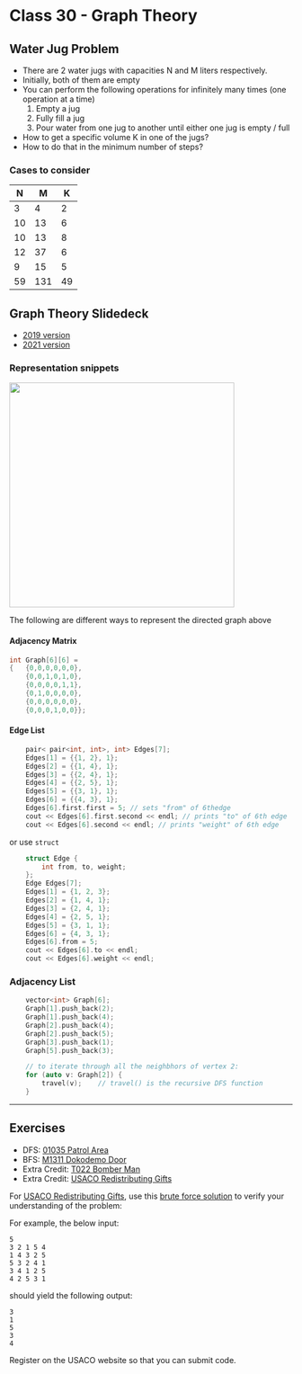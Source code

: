 # Class 30 - Graph Theory
## Water Jug Problem
- There are 2 water jugs with capacities N and M liters respectively.
- Initially, both of them are empty
- You can perform the following operations for infinitely many times (one operation at a time)
    1. Empty a jug
    2. Fully fill a jug
    3. Pour water from one jug to another until either one jug is empty / full
- How to get a specific volume K in one of the jugs?
- How to do that in the minimum number of steps?

### Cases to consider
|N|M|K|
|---|---|---|
|3|4|2
|10|13|6
|10|13|8
|12|37|6
|9|15|5
|59|131|49

## Graph Theory Slidedeck
- [2019 version](https://assets.hkoi.org/training2019/g-i.pdf)
- [2021 version](https://assets.hkoi.org/training2022/g-i.pdf)

### Representation snippets
<img src="https://i.imgur.com/SGGhor2.png" width="400">

The following are different ways to represent the directed graph above

#### Adjacency Matrix
```cpp
int Graph[6][6] = 
{   {0,0,0,0,0,0},
    {0,0,1,0,1,0},
    {0,0,0,0,1,1},
    {0,1,0,0,0,0},
    {0,0,0,0,0,0},
    {0,0,0,1,0,0}};
```

#### Edge List
```cpp
    pair< pair<int, int>, int> Edges[7];
    Edges[1] = {{1, 2}, 1};
    Edges[2] = {{1, 4}, 1};
    Edges[3] = {{2, 4}, 1};
    Edges[4] = {{2, 5}, 1};
    Edges[5] = {{3, 1}, 1};
    Edges[6] = {{4, 3}, 1};
    Edges[6].first.first = 5; // sets "from" of 6thedge
    cout << Edges[6].first.second << endl; // prints "to" of 6th edge
    cout << Edges[6].second << endl; // prints "weight" of 6th edge
```
or use `struct`
```cpp
    struct Edge {
        int from, to, weight;
    };
    Edge Edges[7];
    Edges[1] = {1, 2, 3};
    Edges[2] = {1, 4, 1};
    Edges[3] = {2, 4, 1};
    Edges[4] = {2, 5, 1};
    Edges[5] = {3, 1, 1};
    Edges[6] = {4, 3, 1};
    Edges[6].from = 5;
    cout << Edges[6].to << endl;
    cout << Edges[6].weight << endl;
```

### Adjacency List
```cpp
    vector<int> Graph[6];
    Graph[1].push_back(2);
    Graph[1].push_back(4);
    Graph[2].push_back(4);
    Graph[2].push_back(5);
    Graph[3].push_back(1);
    Graph[5].push_back(3);

    // to iterate through all the neighbhors of vertex 2:
    for (auto v: Graph[2]) {
        travel(v);    // travel() is the recursive DFS function
    }
```

---

## Exercises
- DFS: [01035 Patrol Area](https://judge.hkoi.org/task/01035)
- BFS: [M1311 Dokodemo Door](https://judge.hkoi.org/task/M1311)
- Extra Credit: [T022 Bomber Man](https://judge.hkoi.org/task/T022)
- Extra Credit: [USACO Redistributing Gifts](http://www.usaco.org/index.php?page=viewproblem2&cpid=1206)

For [USACO Redistributing Gifts](http://www.usaco.org/index.php?page=viewproblem2&cpid=1206), use this [brute force solution](https://github.com/miyagi-sensei/usaco/blob/main/usaco2002_02_silver1.py) to verify your understanding of the problem:

For example, the below input:
```
5
3 2 1 5 4
1 4 3 2 5
5 3 2 4 1
3 4 1 2 5
4 2 5 3 1
```
should yield the following output:
```
3
1
5
3
4
```
Register on the USACO website so that you can submit code.
